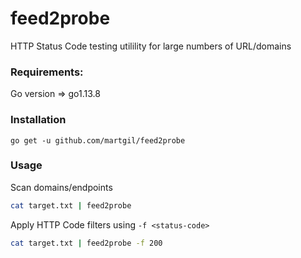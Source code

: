 # feed2probe
HTTP Status Code testing utilility for large numbers of URL/domains

### Requirements:
Go version => go1.13.8 

### Installation
`go get -u github.com/martgil/feed2probe`

### Usage
Scan domains/endpoints 
```bash
cat target.txt | feed2probe 
```
Apply HTTP Code filters using `-f <status-code>` 
```bash
cat target.txt | feed2probe -f 200
```
